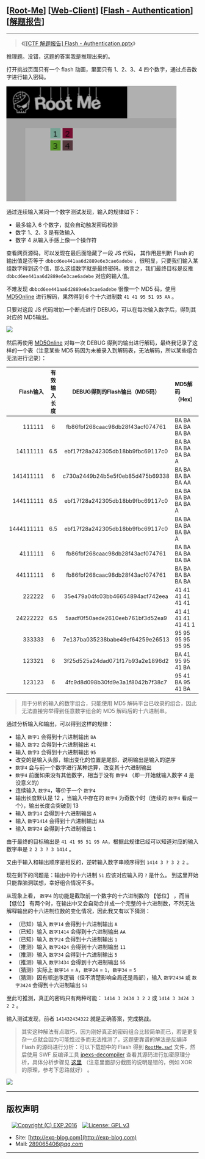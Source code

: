 ## [[Root-Me](https://www.root-me.org/)] [[Web-Client](https://www.root-me.org/en/Challenges/Web-Client/)] [[Flash - Authentication](https://www.root-me.org/en/Challenges/Web-Client/Flash-Authentication)] [[解题报告](https://exp-blog.com/safe/ctf/rootme/web-client/flash-authentication/)]

------

> 《[[[CTF 解题报告] Flash - Authentication.pptx](https://docs.google.com/presentation/d/e/2PACX-1vQmpph0Wrvgf53x8gPIwSfi43XwT--GvOiMEckNLYF0P39QhzLNFtI05pnjXSixSaJoZC0iqajnZWMS/pub?start=false&loop=false&delayms=3000)》

推理题。没错，这题的答案我是推理出来的。

打开挑战页面只有一个 flash 动画，里面只有 1、2、3、4 四个数字，通过点击数字进行输入密码。

![](./imgs/00.png)

通过连续输入某同一个数字测试发现，输入的规律如下：

- 最多输入 6 个数字，就会自动触发密码校验
- 数字 1、2、3 是有效输入
- 数字 4 从输入手感上像一个操作符

查看网页源码，可以发现在最后面隐藏了一段 JS 代码， 其作用是判断 Flash 的输出值是否等于 `dbbcd6ee441aa6d2889e6e3cae6adebe` ，很明显，只要我们输入某组数字得到这个值，那么这组数字就是最终密码。换言之，我们最终目标是反推 `dbbcd6ee441aa6d2889e6e3cae6adebe` 对应的输入值。

不难发现 `dbbcd6ee441aa6d2889e6e3cae6adebe` 很像一个 MD5 码，使用 [MD5Online](https://www.md5online.org/md5-decrypt.html) 进行解码，果然得到 6 个十六进制数 `41 41 95 51 95 AA` 。

只要对这段 JS 代码增加一个断点进行 DEBUG，可以在每次输入数字后，得到其对应的 MD5输出。

![](./imgs/01.png)

然后再使用 [MD5Online](https://www.md5online.org/md5-decrypt.html) 对每一次 DEBUG 得到的输出进行解码，最终我记录了这样的一个表（注意某些 MD5 码因为未被录入到解码表，无法解码，所以某些组合无法进行记录）：

| Flash输入 | 有效输入长度 | DEBUG得到的Flash输出（MD5码） | MD5解码（Hex） | 输出长度 |
|---:|:---:|:---:|:---|:---:|
| 111111 | 6 | fb86fbf268caac98db28f43acf074761 | BA BA BA BA BA BA | 12 |
| 14111111 | 6.5 | ebf17f28a242305db18bb9fbc69117c0 | BA BA BA BA BA BA A | 13 |
| 141411111 | 6 | c730a2449b24b5e5f0eb85d475b69338 | BA BA BA BA BA AA | 12 |
| 144111111 | 6.5 | ebf17f28a242305db18bb9fbc69117c0 | BA BA BA BA BA BA A | 13 |
| 1444111111 | 6.5 | ebf17f28a242305db18bb9fbc69117c0 | BA BA BA BA BA BA A | 13 |
| 4111111 | 6 | fb86fbf268caac98db28f43acf074761 | BA BA BA BA BA BA | 12 |
| 44111111 | 6 | fb86fbf268caac98db28f43acf074761 | BA BA BA BA BA BA | 12 |
| 222222 | 6 | 35e479a04fc03bb46654894acf742eea | 41 41 41 41 41 41 | 12 |
| 24222222 | 6.5 | 5aadf0f50aede2610eeb761bf3d52ea9 | 41 41 41 41 41 41 1 | 13 |
| 333333 | 6 | 7e137ba035238babe49ef64259e26513 | 95 95 95 95 95 95 | 12 |
| 123321 | 6 | 3f25d525a24dad071f17b93a2e1896d2 | BA 41 95 95 41 BA | 12 |
| 123123 | 6 | 4fc9d8d098b30fd9e3a1f8042b7f38c7 | 95 41 BA 95 41 BA | 12 |

> 用于分析的输入的数字组合，只能使用 MD5 解码平台已收录的组合，因此无法直接穷举得到任意数字组合的 MD5 解码后的十六进制串。


通过分析输入和输出，可以得到这样的规律：

- 输入 `数字1` 会得到十六进制输出 `BA`
- 输入 `数字2` 会得到十六进制输出 `41`
- 输入 `数字3` 会得到十六进制输出 `95`
- 改变的是输入头部，输出变化的位置是尾部，说明输出是输入的逆序
- `数字4` 会与前一个数字进行某种运算，改变其十六进制输出
- `数字4` 前面如果没有其他数字，相当于没有 `数字4` （即一开始就输入数字 4 是没意义的）
- 连续输入 `数字4`，等价于一个 `数字4`
- 输出长度默认是 12 ，当输入中存在的 `数字4` 为奇数个时（连续的 `数字4` 看成一个），输出长度会突破到 13
- 输入 `数字14` 会得到十六进制输出 `A`
- 输入 `数字1414` 会得到十六进制输出 `AA`
- 输入 `数字24` 会得到十六进制输出 `1`

由于最终的目标输出是 `41 41 95 51 95 AA`，根据此规律已经可以知道对应的输入数字串是 `2 2 3 ? 3 1414` 。

又由于输入和输出顺序是相反的，逆转输入数字串顺序得到 `1414 3 ? 3 2 2` 。

现在剩下的问题是：输出中的十六进制 `51` 应该对应输入的 `?` 是什么。 到这里开始只能靠脑洞联想，幸好组合情况不多。

从现象上看， `数字4` 的功能是截取前一个数字的十六进制数的 【低位】 ，而当 【低位】 有两个时，在输出中又会自动合并成一个完整的十六进制数，不然无法解释输出的十六进制位数的变化情况，因此我又有以下猜测：

- （已知）输入 `数字14` 会得到十六进制输出 `A`
- （已知）输入 `数字1414` 会得到十六进制输出 `AA`
- （已知）输入 `数字24` 会得到十六进制输出 `1`
- （推测）输入 `数字2424` 会得到十六进制输出 `11`
- （推测）输入 `数字34` 会得到十六进制输出 `5`
- （推测）输入 `数字3434` 会得到十六进制输出 `55`
- （猜测）实际上 `数字14` = `A`，`数字24` = `1`，`数字34` = `5`
- （猜测）因有顺逆序逻辑（但不清楚影响全局还是局部），输入 `数字2434` 或 `数字3424` 会得到十六进制输出 `51`

至此可推测，真正的密码只有两种可能： `1414 3 2434 3 2 2` 或 `1414 3 3424 3 2 2` 。

输入测试发现，前者 `141432434322` 就是正确答案，完成挑战。

> 其实这种解法有点取巧，因为刚好真正的密码组合比较简单而已，若是更复杂一点就会因为可能性过多而无法推测了。这题更靠谱的解法是反编译 Flash 的源码进行分析：可以下载题中的 Flash 得到 [`RootMe.swf`](RootMe.swf.zip) 文件，然后使用 SWF 反编译工具 [jpexs-decompiler](https://github.com/jindrapetrik/jpexs-decompiler/releases) 查看其源码进行加密原理分析，具体分析步骤见 [这里](https://offsecresearch.com/blog/2017/03/flash-authentication-brigandage/) （注意里面部分截图的说明是错的，例如 XOR 的原理，参考下思路就好） 。

![](./imgs/02.png)

------

## 版权声明

　[![Copyright (C) EXP,2016](https://img.shields.io/badge/Copyright%20(C)-EXP%202016-blue.svg)](http://exp-blog.com)　[![License: GPL v3](https://img.shields.io/badge/License-GPL%20v3-blue.svg)](https://www.gnu.org/licenses/gpl-3.0)
  

- Site: [http://exp-blog.com](http://exp-blog.com) 
- Mail: <a href="mailto:289065406@qq.com?subject=[EXP's Github]%20Your%20Question%20（请写下您的疑问）&amp;body=What%20can%20I%20help%20you?%20（需要我提供什么帮助吗？）">289065406@qq.com</a>


------
